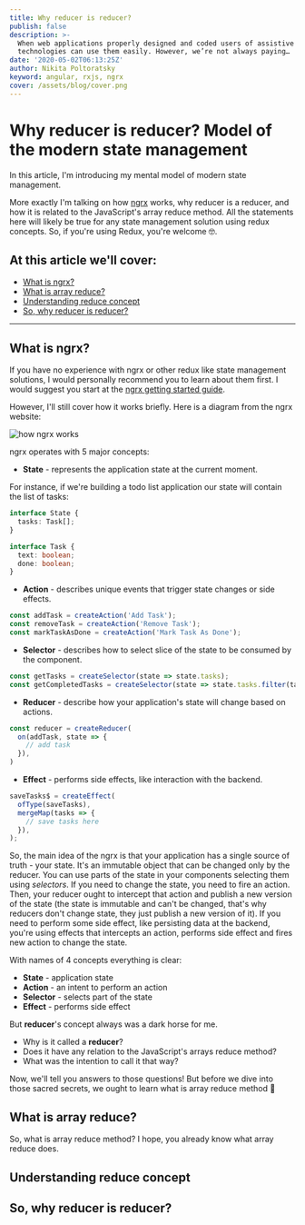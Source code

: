 ```yaml
---
title: Why reducer is reducer?
publish: false
description: >-
  When web applications properly designed and coded users of assistive
  technologies can use them easily. However, we’re not always paying…
date: '2020-05-02T06:13:25Z'
author: Nikita Poltoratsky
keyword: angular, rxjs, ngrx
cover: /assets/blog/cover.png
---
```


# Why reducer is reducer? Model of the modern state management

In this article, I'm introducing my mental model of modern state management.

More exactly I'm talking on how [ngrx](https://ngrx.io) works, why reducer is a reducer, and how it
is related to the JavaScript's array reduce method. All the statements here will likely be true
for any state management solution using redux concepts. So, if you're using Redux, you're welcome 🤓.

## At this article we'll cover:

- [What is ngrx?](#what-is-ngrx)
- [What is array reduce?](#what-is-array-reduce)
- [Understanding reduce concept](#understanding-reduce-concept)
- [So, why reducer is reducer?](#so-why-reducer-is-reducer)

<hr>

## What is ngrx? 

If you have no experience with ngrx or other redux like state management solutions, I would personally recommend you to
learn about them first. I would suggest you start at the [ngrx getting started guide](https://ngrx.io/guide/store).

However, I'll still cover how it works briefly. Here is a diagram from the ngrx website:

![how ngrx works](/assets/blog/why-reducer-is-reducer/how-ngrx-works.png)

ngrx operates with 5 major concepts:

- **State** - represents the application state at the current moment.

For instance, if we're building a todo list application our state will contain the list of tasks:

```typescript
interface State {
  tasks: Task[];
}

interface Task {
  text: boolean;
  done: boolean;
}
```

- **Action** - describes unique events that trigger state changes or side effects.

```typescript
const addTask = createAction('Add Task');
const removeTask = createAction('Remove Task');
const markTaskAsDone = createAction('Mark Task As Done');
```

- **Selector** - describes how to select slice of the state to be consumed by the component.

```typescript
const getTasks = createSelector(state => state.tasks);
const getCompletedTasks = createSelector(state => state.tasks.filter(task => task.done));
```

- **Reducer** - describe how your application's state will change based on actions.

```typescript
const reducer = createReducer(
  on(addTask, state => {
    // add task 
  }),
)
```

- **Effect** - performs side effects, like interaction with the backend.

```typescript
saveTasks$ = createEffect(
  ofType(saveTasks),
  mergeMap(tasks => {
    // save tasks here
  }),
);
```

So, the main idea of the ngrx is that your application has a single source of truth - your state. It's an immutable object that can be changed only by the reducer. 
You can use parts of the state in your components selecting them using *selectors*. If you need to change the state, you need to fire an
action. Then, your reducer ought to intercept that action and publish a new version of the state (the state is immutable and can't be changed, that's
why reducers don't change state, they just publish a new version of it). If you need to perform some side effect, like persisting data at the backend,
you're using effects that intercepts an action, performs side effect and fires new action to change the state.

With names of 4 concepts everything is clear:

- **State** - application state
- **Action** - an intent to perform an action
- **Selector** - selects part of the state
- **Effect** - performs side effect

But **reducer**'s concept always was a dark horse for me.

- Why is it called a **reducer**?
- Does it have any relation to the JavaScript's arrays reduce method?
- What was the intention to call it that way?

Now, we'll tell you answers to those questions! But before we dive into those sacred secrets, we ought to learn what is array reduce method 🚀

## What is array reduce?

So, what is array reduce method? I hope, you already know what array reduce does.
## Understanding reduce concept
## So, why reducer is reducer?
